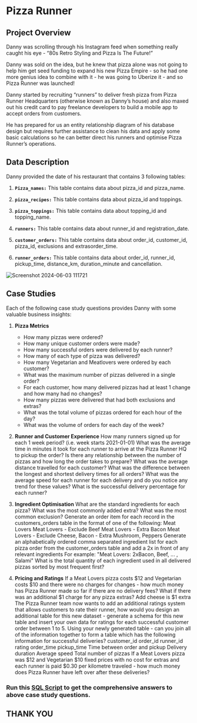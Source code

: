 # Pizza Runner

## Project Overview
Danny was scrolling through his Instagram feed when something really caught his eye - “80s Retro Styling and Pizza Is The Future!”

Danny was sold on the idea, but he knew that pizza alone was not going to help him get seed funding to expand his new Pizza Empire - so he had one more genius idea to combine with it - he was going to Uberize it - and so Pizza Runner was launched!

Danny started by recruiting “runners” to deliver fresh pizza from Pizza Runner Headquarters (otherwise known as Danny’s house) and also maxed out his credit card to pay freelance developers to build a mobile app to accept orders from customers.

He has prepared for us an entity relationship diagram of his database design but requires further assistance to clean his data and apply some basic calculations so he can better direct his runners and optimise Pizza Runner’s operations.

## Data Description
Danny provided the date of his restaurant that contains 3 following tables:

1. **`Pizza_names:`** This table contains data about pizza_id and pizza_name.

2. **`pizza_recipes:`** This table contains data about pizza_id and toppings.

3. **`pizza_toppings:`** This table contains data about topping_id and topping_name.

4. **`runners:`** This table contains data about runner_id and registration_date.

5. **`customer_orders:`** This table contains data about order_id, customer_id, pizza_id, exclusions and extrasorder_time.

6. **`runner_orders:`** This table contains data about order_id, runner_id, pickup_time, distance_km, duration_minute and cancellation.

![Screenshot 2024-06-03 111721](https://github.com/diptiranjan1998/Pizza-Runner/assets/126856016/8de9b940-664d-4ff2-85a6-798cf7d59be9)

## Case Studies
Each of the following case study questions provides Danny with some valuable business insights:
1. **Pizza Metrics**
   * How many pizzas were ordered?
   * How many unique customer orders were made?
   * How many successful orders were delivered by each runner?
   * How many of each type of pizza was delivered?
   * How many Vegetarian and Meatlovers were ordered by each customer?
   * What was the maximum number of pizzas delivered in a single order?
   * For each customer, how many delivered pizzas had at least 1 change and how many had no changes?
   * How many pizzas were delivered that had both exclusions and extras?
   * What was the total volume of pizzas ordered for each hour of the day?
   * What was the volume of orders for each day of the week?

2. **Runner and Customer Experience**
How many runners signed up for each 1 week period? (i.e. week starts 2021-01-01)
What was the average time in minutes it took for each runner to arrive at the Pizza Runner HQ to pickup the order?
Is there any relationship between the number of pizzas and how long the order takes to prepare?
What was the average distance travelled for each customer?
What was the difference between the longest and shortest delivery times for all orders?
What was the average speed for each runner for each delivery and do you notice any trend for these values?
What is the successful delivery percentage for each runner?

3. **Ingredient Optimisation**
What are the standard ingredients for each pizza?
What was the most commonly added extra?
What was the most common exclusion?
Generate an order item for each record in the customers_orders table in the format of one of the following:
Meat Lovers
Meat Lovers - Exclude Beef
Meat Lovers - Extra Bacon
Meat Lovers - Exclude Cheese, Bacon - Extra Mushroom, Peppers
Generate an alphabetically ordered comma separated ingredient list for each pizza order from the customer_orders table and add a 2x in front of any relevant ingredients
For example: "Meat Lovers: 2xBacon, Beef, ... , Salami"
What is the total quantity of each ingredient used in all delivered pizzas sorted by most frequent first?

4. **Pricing and Ratings**
If a Meat Lovers pizza costs $12 and Vegetarian costs $10 and there were no charges for changes - how much money has Pizza Runner made so far if there are no delivery fees?
What if there was an additional $1 charge for any pizza extras?
Add cheese is $1 extra
The Pizza Runner team now wants to add an additional ratings system that allows customers to rate their runner, how would you design an additional table for this new dataset - generate a schema for this new table and insert your own data for ratings for each successful customer order between 1 to 5.
Using your newly generated table - can you join all of the information together to form a table which has the following information for successful deliveries?
customer_id
order_id
runner_id
rating
order_time
pickup_time
Time between order and pickup
Delivery duration
Average speed
Total number of pizzas
If a Meat Lovers pizza was $12 and Vegetarian $10 fixed prices with no cost for extras and each runner is paid $0.30 per kilometre traveled - how much money does Pizza Runner have left over after these deliveries?



### Run this [SQL Script](https://drive.google.com/file/d/1KY2JVh9CqSKvLnNJ6M3GqRhKY-vrZo2u/view?usp=drive_link) to get the comprehensive answers to above case study questions.

## THANK YOU
